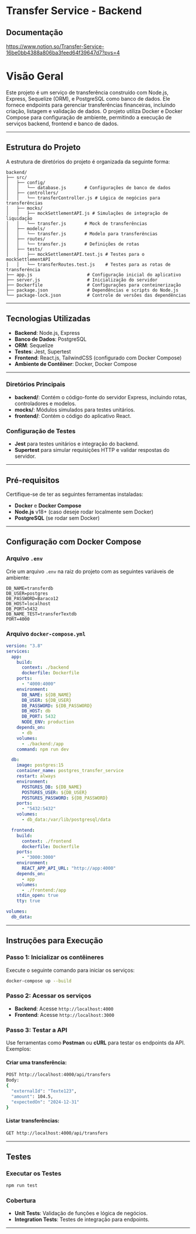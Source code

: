 # Transfer Service - Backend

## Documentação
https://www.notion.so/Transfer-Service-16be0bb4388a806ba3feed64f39647d7?pvs=4

# Visão Geral

Este projeto é um serviço de transferência construído com Node.js, Express, Sequelize (ORM), e PostgreSQL como banco de dados. Ele fornece endpoints para gerenciar transferências financeiras, incluindo criação, listagem e validação de dados. O projeto utiliza Docker e Docker Compose para configuração de ambiente, permitindo a execução de serviços backend, frontend e banco de dados.

---

## Estrutura do Projeto

A estrutura de diretórios do projeto é organizada da seguinte forma:

```
backend/
├── src/
│   ├── config/
│   │   └── database.js       # Configurações de banco de dados
│   ├── controllers/
│   │   └── transferController.js # Lógica de negócios para transferências
│   ├── mocks/
│   │   ├── mockSettlementAPI.js # Simulações de integração de liquidação
│   │   └── transfer.js       # Mock de transferências
│   ├── models/
│   │   └── transfer.js       # Modelo para transferências
│   ├── routes/
│   │   └── transfer.js       # Definições de rotas
│   ├── tests/
│   │   ├── mockSettlementAPI.test.js # Testes para o mockSettlementAPI
│   │   └── transferRoutes.test.js    # Testes para as rotas de transferência
├── app.js                     # Configuração inicial do aplicativo
├── server.js                  # Inicialização do servidor
├── Dockerfile                 # Configurações para conteinerização
├── package.json               # Dependências e scripts do Node.js
└── package-lock.json          # Controle de versões das dependências
```
---

## Tecnologias Utilizadas

- **Backend**: Node.js, Express
- **Banco de Dados**: PostgreSQL
- **ORM**: Sequelize
- **Testes**: Jest, Supertest
- **Frontend**: React.js, TailwindCSS (configurado com Docker Compose)
- **Ambiente de Contêiner**: Docker, Docker Compose
---

### Diretórios Principais

- **backend/**: Contém o código-fonte do servidor Express, incluindo rotas, controladores e modelos.
- **mocks/**: Módulos simulados para testes unitários.
- **frontend/**: Contém o código do aplicativo React.
### Configuração de Testes
- **Jest** para testes unitários e integração do backend.
- **Supertest** para simular requisições HTTP e validar respostas do servidor.

---

## Pré-requisitos

Certifique-se de ter as seguintes ferramentas instaladas:

- **Docker** e **Docker Compose**
- **Node.js** v18+ (caso deseje rodar localmente sem Docker)
- **PostgreSQL** (se rodar sem Docker)

---

## Configuração com Docker Compose

### Arquivo `.env`

Crie um arquivo `.env` na raiz do projeto com as seguintes variáveis de ambiente:

```env
DB_NAME=transferdb
DB_USER=postgres
DB_PASSWORD=Baraco12
DB_HOST=localhost
DB_PORT=5432
DB_NAME_TEST=transferTextdb
PORT=4000
```

### Arquivo `docker-compose.yml`

```yaml
version: "3.8"
services:
  app:
    build:
      context: ./backend
      dockerfile: Dockerfile
    ports:
      - "4000:4000"
    environment:
      DB_NAME: ${DB_NAME}
      DB_USER: ${DB_USER}
      DB_PASSWORD: ${DB_PASSWORD}
      DB_HOST: db
      DB_PORT: 5432
      NODE_ENV: production
    depends_on:
      - db
    volumes:
      - ./backend:/app
    command: npm run dev

  db:
    image: postgres:15
    container_name: postgres_transfer_service
    restart: always
    environment:
      POSTGRES_DB: ${DB_NAME}
      POSTGRES_USER: ${DB_USER}
      POSTGRES_PASSWORD: ${DB_PASSWORD}
    ports:
      - "5432:5432"
    volumes:
      - db_data:/var/lib/postgresql/data

  frontend:
    build:
      context: ./frontend
      dockerfile: Dockerfile
    ports:
      - "3000:3000"
    environment:
      REACT_APP_API_URL: "http://app:4000"
    depends_on:
      - app
    volumes:
      - ./frontend:/app
    stdin_open: true
    tty: true

volumes:
  db_data:
```

---

## Instruções para Execução

### Passo 1: Inicializar os contêineres

Execute o seguinte comando para iniciar os serviços:

```bash
docker-compose up --build
```

### Passo 2: Acessar os serviços

- **Backend**: Acesse `http://localhost:4000`
- **Frontend**: Acesse `http://localhost:3000`

### Passo 3: Testar a API

Use ferramentas como **Postman** ou **cURL** para testar os endpoints da API. Exemplos:

#### Criar uma transferência:

```bash
POST http://localhost:4000/api/transfers
Body:
{
  "externalId": "Texte123",
  "amount": 104.5,
  "expectedOn": "2024-12-31"
}
```

#### Listar transferências:

```bash
GET http://localhost:4000/api/transfers
```

---

## Testes

### Executar os Testes

```bash
npm run test
```

### Cobertura

- **Unit Tests**: Validação de funções e lógica de negócios.
- **Integration Tests**: Testes de integração para endpoints.

---
